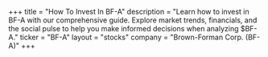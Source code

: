 +++
title = "How To Invest In BF-A"
description = "Learn how to invest in BF-A with our comprehensive guide. Explore market trends, financials, and the social pulse to help you make informed decisions when analyzing $BF-A."
ticker = "BF-A"
layout = "stocks"
company = "Brown-Forman Corp. (BF-A)"
+++

